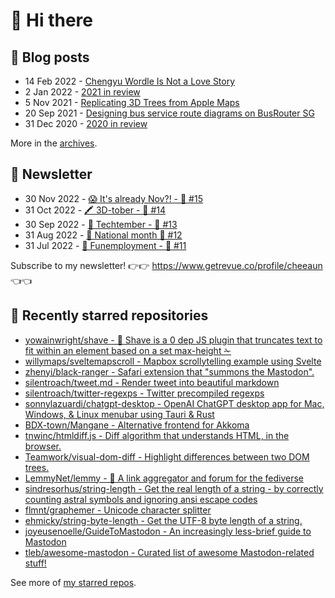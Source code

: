 # 👋 Hi there

## 📝 Blog posts

<!-- feed start -->
- 14 Feb 2022 - [Chengyu Wordle Is Not a Love Story](https://cheeaun.com/blog/2022/02/chengyu-wordle-is-not-a-love-story/)
- 2 Jan 2022 - [2021 in review](https://cheeaun.com/blog/2022/01/2021-in-review/)
- 5 Nov 2021 - [Replicating 3D Trees from Apple Maps](https://cheeaun.com/blog/2021/11/replicating-3d-trees-apple-maps/)
- 20 Sep 2021 - [Designing bus service route diagrams on BusRouter SG](https://cheeaun.com/blog/2021/09/bus-service-route-diagrams-busrouter-sg/)
- 31 Dec 2020 - [2020 in review](https://cheeaun.com/blog/2020/12/2020-in-review/)
<!-- feed end -->

More in the [archives](https://cheeaun.com/blog/archives/).

## 📰 Newsletter

<!-- newsletter start -->
- 30 Nov 2022 - [😱 It's already Nov?! - 🥫 #15](https://www.getrevue.co/profile/cheeaun/issues/it-s-already-nov-15-1433832)
- 31 Oct 2022 - [🖍️ 3D-tober - 🥫 #14](https://www.getrevue.co/profile/cheeaun/issues/3d-tober-14-1385284)
- 30 Sep 2022 - [🍎 Techtember - 🥫 #13](https://www.getrevue.co/profile/cheeaun/issues/techtember-13-1335515)
- 31 Aug 2022 - [🎏 National month 🥫 #12](https://www.getrevue.co/profile/cheeaun/issues/national-month-12-1289556)
- 31 Jul 2022 - [🕺 Funemployment - 🥫 #11](https://www.getrevue.co/profile/cheeaun/issues/funemployment-11-1247643)
<!-- newsletter end -->

Subscribe to my newsletter! 👉👉 https://www.getrevue.co/profile/cheeaun 👈👈

## 🌟 Recently starred repositories

<!-- starred repos start -->
- [yowainwright/shave - 💈 Shave is a 0 dep JS plugin that truncates text to fit within an element based on a set max-height  ✁](https://github.com/yowainwright/shave)
- [willymaps/sveltemapscroll - Mapbox scrollytelling example using Svelte](https://github.com/willymaps/sveltemapscroll)
- [zhenyi/black-ranger - Safari extension that "summons the Mastodon".](https://github.com/zhenyi/black-ranger)
- [silentroach/tweet.md - Render tweet into beautiful markdown](https://github.com/silentroach/tweet.md)
- [silentroach/twitter-regexps - Twitter precompiled regexps](https://github.com/silentroach/twitter-regexps)
- [sonnylazuardi/chatgpt-desktop - OpenAI ChatGPT desktop app for Mac, Windows, & Linux menubar using Tauri & Rust](https://github.com/sonnylazuardi/chatgpt-desktop)
- [BDX-town/Mangane - Alternative frontend for Akkoma](https://github.com/BDX-town/Mangane)
- [tnwinc/htmldiff.js - Diff algorithm that understands HTML, in the browser.](https://github.com/tnwinc/htmldiff.js)
- [Teamwork/visual-dom-diff - Highlight differences between two DOM trees.](https://github.com/Teamwork/visual-dom-diff)
- [LemmyNet/lemmy - 🐀 A link aggregator and forum for the fediverse](https://github.com/LemmyNet/lemmy)
- [sindresorhus/string-length - Get the real length of a string - by correctly counting astral symbols and ignoring ansi escape codes](https://github.com/sindresorhus/string-length)
- [flmnt/graphemer - Unicode character splitter](https://github.com/flmnt/graphemer)
- [ehmicky/string-byte-length - Get the UTF-8 byte length of a string.](https://github.com/ehmicky/string-byte-length)
- [joyeusenoelle/GuideToMastodon - An increasingly less-brief guide to Mastodon](https://github.com/joyeusenoelle/GuideToMastodon)
- [tleb/awesome-mastodon - Curated list of awesome Mastodon-related stuff!](https://github.com/tleb/awesome-mastodon)
<!-- starred repos end -->

See more of [my starred repos](https://github.com/stars/cheeaun/).